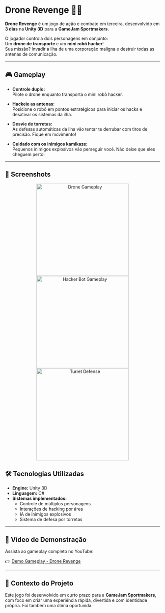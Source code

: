 # Drone Revenge 🤖🚁

**Drone Revenge** é um jogo de ação e combate em terceira, desenvolvido em **3 dias** na **Unity 3D** para a **GameJam Sportmakers**.

O jogador controla dois personagens em conjunto:  
Um **drone de transporte** e um **mini robô hacker**!  
Sua missão? Invadir a ilha de uma corporação maligna e destruir todas as antenas de comunicação.

---

## 🎮 Gameplay

- **Controle duplo:**  
  Pilote o drone enquanto transporta o mini robô hacker.

- **Hackeie as antenas:**  
  Posicione o robô em pontos estratégicos para iniciar os hacks e desativar os sistemas da ilha.

- **Desvie de torretas:**  
  As defesas automáticas da ilha vão tentar te derrubar com tiros de precisão. Fique em movimento!

- **Cuidado com os inimigos kamikaze:**  
  Pequenos inimigos explosivos vão perseguir você. Não deixe que eles cheguem perto!

---

## 📸 Screenshots

<p align="center">
  <img src="https://github.com/user-attachments/assets/e394e34d-ec9a-4001-9f91-c5026fddcc74" alt="Drone Gameplay" width="300"/>
  <img src="https://github.com/user-attachments/assets/8074432d-f571-4057-b7e1-a88a66180d44" alt="Hacker Bot Gameplay" width="300"/>
  <img src="https://github.com/user-attachments/assets/60d55639-53b6-467c-aea1-e91130b10c9a" alt="Turret Defense" width="300"/>
</p>

## 🛠️ Tecnologias Utilizadas

- **Engine:** Unity 3D
- **Linguagem:** C#
- **Sistemas implementados:**
  - Controle de múltiplos personagens
  - Interações de hacking por área
  - IA de inimigos explosivos
  - Sistema de defesa por torretas
---



## 🎥 Vídeo de Demonstração

Assista ao gameplay completo no YouTube:

👉 [Demo Gameplay - Drone Revenge](https://www.youtube.com/watch?v=BBH4H1TciKw&t=4s)

---

## 📅 Contexto do Projeto

Este jogo foi desenvolvido em curto prazo para a **GameJam Sportmakers**, com foco em criar uma experiência rápida, divertida e com identidade própria. Foi também uma ótima oportunida
